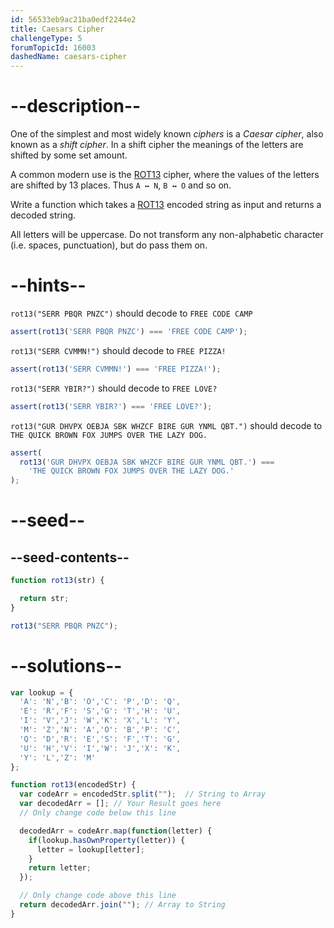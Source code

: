 ```yaml
---
id: 56533eb9ac21ba0edf2244e2
title: Caesars Cipher
challengeType: 5
forumTopicId: 16003
dashedName: caesars-cipher
---
```


# --description--

One of the simplest and most widely known <dfn>ciphers</dfn> is a <dfn>Caesar cipher</dfn>, also known as a <dfn>shift cipher</dfn>. In a shift cipher the meanings of the letters are shifted by some set amount.

A common modern use is the [ROT13](https://en.wikipedia.org/wiki/ROT13) cipher, where the values of the letters are shifted by 13 places. Thus `A ↔ N`, `B ↔ O` and so on.

Write a function which takes a [ROT13](https://en.wikipedia.org/wiki/ROT13) encoded string as input and returns a decoded string.

All letters will be uppercase. Do not transform any non-alphabetic character (i.e. spaces, punctuation), but do pass them on.

# --hints--

`rot13("SERR PBQR PNZC")` should decode to `FREE CODE CAMP`

```js
assert(rot13('SERR PBQR PNZC') === 'FREE CODE CAMP');
```

`rot13("SERR CVMMN!")` should decode to `FREE PIZZA!`

```js
assert(rot13('SERR CVMMN!') === 'FREE PIZZA!');
```

`rot13("SERR YBIR?")` should decode to `FREE LOVE?`

```js
assert(rot13('SERR YBIR?') === 'FREE LOVE?');
```

`rot13("GUR DHVPX OEBJA SBK WHZCF BIRE GUR YNML QBT.")` should decode to `THE QUICK BROWN FOX JUMPS OVER THE LAZY DOG.`

```js
assert(
  rot13('GUR DHVPX OEBJA SBK WHZCF BIRE GUR YNML QBT.') ===
    'THE QUICK BROWN FOX JUMPS OVER THE LAZY DOG.'
);
```

# --seed--

## --seed-contents--

```js
function rot13(str) {

  return str;
}

rot13("SERR PBQR PNZC");
```

# --solutions--

```js
var lookup = {
  'A': 'N','B': 'O','C': 'P','D': 'Q',
  'E': 'R','F': 'S','G': 'T','H': 'U',
  'I': 'V','J': 'W','K': 'X','L': 'Y',
  'M': 'Z','N': 'A','O': 'B','P': 'C',
  'Q': 'D','R': 'E','S': 'F','T': 'G',
  'U': 'H','V': 'I','W': 'J','X': 'K',
  'Y': 'L','Z': 'M'
};

function rot13(encodedStr) {
  var codeArr = encodedStr.split("");  // String to Array
  var decodedArr = []; // Your Result goes here
  // Only change code below this line

  decodedArr = codeArr.map(function(letter) {
    if(lookup.hasOwnProperty(letter)) {
      letter = lookup[letter];
    }
    return letter;
  });

  // Only change code above this line
  return decodedArr.join(""); // Array to String
}
```
